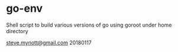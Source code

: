 # go-env
Shell script to build various versions of go using goroot under home directory

steve.mynott@gmail.com 20180117
